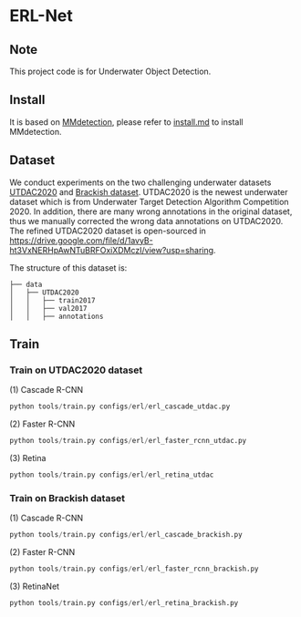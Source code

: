 # ERL-Net
## Note 
This project code is for Underwater Object Detection. 

## Install
It is based on [MMdetection](https://github.com/open-mmlab/mmdetection), please refer to [install.md](https://github.com/open-mmlab/mmdetection/blob/master/docs/get_started.md) to install MMdetection.

## Dataset
We conduct experiments on the two challenging underwater datasets [UTDAC2020](https://www.flyai.com/d/underwaterdetection) and [Brackish dataset](https://www.kaggle.com/aalborguniversity/brackish-dataset). UTDAC2020 is the newest underwater dataset which is from Underwater Target Detection Algorithm Competition 2020. In addition, there are many wrong annotations in the original dataset, thus we manually corrected
the wrong data annotations on UTDAC2020. The refined UTDAC2020 dataset is open-sourced in https://drive.google.com/file/d/1avyB-ht3VxNERHpAwNTuBRFOxiXDMczI/view?usp=sharing.

The structure of this dataset is:
```
├── data
│   ├── UTDAC2020
│   │   ├── train2017
│   │   ├── val2017
│   │   ├── annotations
```

## Train 
### Train on UTDAC2020 dataset
(1) Cascade R-CNN
```python
python tools/train.py configs/erl/erl_cascade_utdac.py
```
(2) Faster R-CNN
```python
python tools/train.py configs/erl/erl_faster_rcnn_utdac.py
```
(3) Retina
```python
python tools/train.py configs/erl/erl_retina_utdac
```

### Train on Brackish dataset
(1) Cascade R-CNN
```python
python tools/train.py configs/erl/erl_cascade_brackish.py
```
(2) Faster R-CNN
```python
python tools/train.py configs/erl/erl_faster_rcnn_brackish.py
```
(3) RetinaNet
```python
python tools/train.py configs/erl/erl_retina_brackish.py
```


